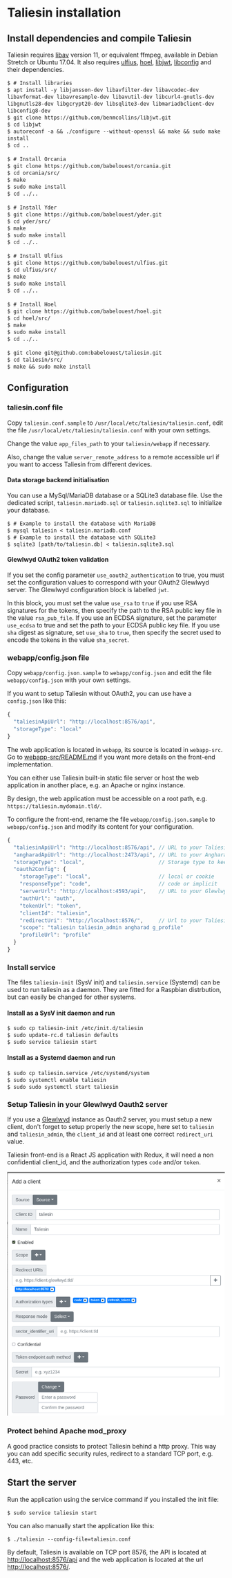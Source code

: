 # Taliesin installation

## Install dependencies and compile Taliesin

Taliesin requires [libav](https://libav.org/) version 11, or equivalent ffmpeg, available in Debian Stretch or Ubuntu 17.04. It also requires [ulfius](https://github.com/babelouest/ulfius), [hoel](https://github.com/babelouest/hoel), [libjwt](https://github.com/benmcollins/libjwt), [libconfig](http://www.hyperrealm.com/libconfig/libconfig.html) and their dependencies.

```shell
$ # Install libraries
$ apt install -y libjansson-dev libavfilter-dev libavcodec-dev libavformat-dev libavresample-dev libavutil-dev libcurl4-gnutls-dev libgnutls28-dev libgcrypt20-dev libsqlite3-dev libmariadbclient-dev libconfig8-dev
$ git clone https://github.com/benmcollins/libjwt.git
$ cd libjwt
$ autoreconf -a && ./configure --without-openssl && make && sudo make install
$ cd ..

$ # Install Orcania
$ git clone https://github.com/babelouest/orcania.git
$ cd orcania/src/
$ make
$ sudo make install
$ cd ../..

$ # Install Yder
$ git clone https://github.com/babelouest/yder.git
$ cd yder/src/
$ make
$ sudo make install
$ cd ../..

$ # Install Ulfius
$ git clone https://github.com/babelouest/ulfius.git
$ cd ulfius/src/
$ make
$ sudo make install
$ cd ../..

$ # Install Hoel
$ git clone https://github.com/babelouest/hoel.git
$ cd hoel/src/
$ make
$ sudo make install
$ cd ../..

$ git clone git@github.com:babelouest/taliesin.git
$ cd taliesin/src/
$ make && sudo make install
```

## Configuration

### taliesin.conf file

Copy `taliesin.conf.sample` to `/usr/local/etc/taliesin/taliesin.conf`, edit the file `/usr/local/etc/taliesin/taliesin.conf` with your own settings.

Change the value `app_files_path` to your `taliesin/webapp` if necessary.

Also, change the value `server_remote_address` to a remote accessible url if you want to access Taliesin from different devices.

#### Data storage backend initialisation

You can use a MySql/MariaDB database or a SQLite3 database file.
Use the dedicated script, `taliesin.mariadb.sql` or `taliesin.sqlite3.sql` to initialize your database.

```shell
$ # Example to install the database with MariaDB
$ mysql taliesin < taliesin.mariadb.conf 
$ # Example to install the database with SQLite3
$ sqlite3 [path/to/taliesin.db] < taliesin.sqlite3.sql
```

#### Glewlwyd OAuth2 token validation

If you set the config parameter `use_oauth2_authentication` to true, you must set the configuration values to correspond with your OAuth2 Glewlwyd server. The Glewlwyd configuration block is labelled `jwt`.

In this block, you must set the value `use_rsa` to `true` if you use RSA signatures for the tokens, then specify the path to the RSA public key file in the value `rsa_pub_file`. If you use an ECDSA signature, set the parameter `use_ecdsa` to true and set the path to your ECDSA public key file. If you use `sha` digest as signature, set `use_sha` to `true`, then specify the secret used to encode the tokens in the value `sha_secret`.

### webapp/config.json file

Copy `webapp/config.json.sample` to `webapp/config.json` and edit the file `webapp/config.json` with your own settings.

If you want to setup Taliesin without OAuth2, you can use have a `config.json` like this:

```javascript
{
  "taliesinApiUrl": "http://localhost:8576/api",
  "storageType": "local"
}
```

The web application is located in `webapp`, its source is located in `webapp-src`. Go to [webapp-src/README.md](https://github.com/babelouest/taliesin/blob/master/webapp-src/README.md) if you want more details on the front-end implementation.

You can either use Taliesin built-in static file server or host the web application in another place, e.g. an Apache or nginx instance.

By design, the web application must be accessible on a root path, e.g. `https://taliesin.mydomain.tld/`.

To configure the front-end, rename the file `webapp/config.json.sample` to `webapp/config.json` and modify its content for your configuration.

```javascript
{
  "taliesinApiUrl": "http://localhost:8576/api", // URL to your Taliesin API
  "angharadApiUrl": "http://localhost:2473/api", // URL to your Angharad API (optional)
  "storageType": "local",                        // Storage type to keep local config values like last player used, last stream or last data source
  "oauth2Config": {
    "storageType": "local",                      // local or cookie
    "responseType": "code",                      // code or implicit
    "serverUrl": "http://localhost:4593/api",    // URL to your Glewlwyd API
    "authUrl": "auth", 
    "tokenUrl": "token", 
    "clientId": "taliesin", 
    "redirectUri": "http://localhost:8576/",     // Url to your Taliesin front-end
    "scope": "taliesin taliesin_admin angharad g_profile"
    "profileUrl": "profile"
  }
}
```

### Install service

The files `taliesin-init` (SysV init) and `taliesin.service` (Systemd) can be used to run taliesin as a daemon. They are fitted for a Raspbian distrbution, but can easily be changed for other systems.

#### Install as a SysV init daemon and run

```shell
$ sudo cp taliesin-init /etc/init.d/taliesin
$ sudo update-rc.d taliesin defaults
$ sudo service taliesin start
```

#### Install as a Systemd daemon and run

```shell
$ sudo cp taliesin.service /etc/systemd/system
$ sudo systemctl enable taliesin
$ sudo sudo systemctl start taliesin
```

### Setup Taliesin in your Glewlwyd Oauth2 server

If you use a [Glewlwyd](https://github.com/babelouest/glewlwyd) instance as Oauth2 server, you must setup a new client, don't forget to setup properly the new scope, here set to `taliesin` and `taliesin_admin`, the `client_id` and at least one correct `redirect_uri` value.

Taliesin front-end is a React JS application with Redux, it will need a non confidential client_id, and the authorization types `code` and/or `token`.

![glewlwyd client configuration](https://github.com/babelouest/taliesin/raw/master/docs/images/glewlwyd.png)

### Protect behind Apache mod_proxy

A good practice consists to protect Taliesin behind a http proxy. This way you can add specific security rules, redirect to a standard TCP port, e.g. 443, etc.

## Start the server

Run the application using the service command if you installed the init file:

```shell
$ sudo service taliesin start
```

You can also manually start the application like this:

```shell
$ ./taliesin --config-file=taliesin.conf
```

By default, Taliesin is available on TCP port 8576, the API is located at [http://localhost:8576/api](http://localhost:8576/api) and the web application is located at the url [http://localhost:8576/](http://localhost:8576/).
